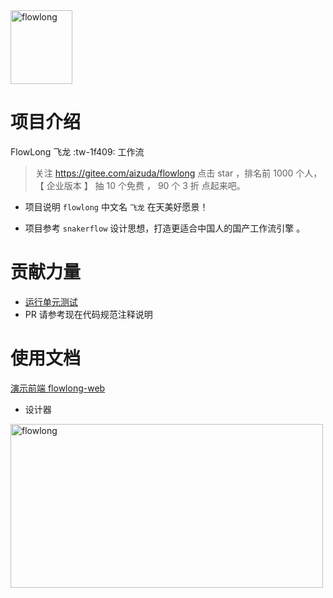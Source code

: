 
<img src="https://foruda.gitee.com/images/1678108376357428538/6b12d4d1_12260.png" alt="flowlong" width="99px" height="118px">

# 项目介绍
FlowLong 飞龙  :tw-1f409: 工作流

> 关注  https://gitee.com/aizuda/flowlong  点击  star ，排名前 1000 个人，【 企业版本 】 抽 10 个免费 ， 90 个 3 折 点起来吧。

- 项目说明  `flowlong` 中文名 `飞龙` 在天美好愿景！

- 项目参考 `snakerflow` 设计思想，打造更适合中国人的国产工作流引擎 。

# 贡献力量

- [运行单元测试](https://gitee.com/aizuda/flowlong/wikis/%E8%BF%90%E8%A1%8C%E5%8D%95%E5%85%83%E6%B5%8B%E8%AF%95)
- PR 请参考现在代码规范注释说明

# 使用文档

[演示前端 flowlong-web](https://gitee.com/aizuda/flowlong-web)

- 设计器

<img src="https://foruda.gitee.com/images/1683680723972384655/f957e75d_12260.png" alt="flowlong" width="500px" height="262px">

